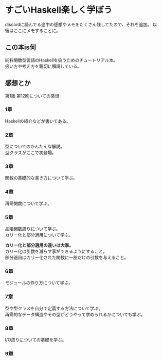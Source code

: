 # すごいHaskell楽しく学ぼう

discordに読んでる途中の感想やメモをたくさん残してたので、それを追加。
以後はここにメモすることに。

## この本is何

純粋関数型言語のHaskellを扱うためのチュートリアル本。  
扱い方や考え方を親切に解説している。  

## 感想とか
第1版 第12刷についての感想

### 1章
Haskellの紹介などが書いてある。

### 2章
型についてのかんたんな解説。  
型クラスがここで初登場。

### 3章
関数の基礎的な書き方について学ぶ。

### 4章
再帰関数について学ぶ。

### 5章
高階関数周りについて学ぶ。  
カリー化と部分適用について学ぶ。  

**カリー化と部分適用の違いは大事。**  
カリー化は引数を減らす事ができるようにすること。  
部分適用はカリー化された関数に一部だけの引数を与えること。  

### 6章
モジュールの作り方について学ぶ。

### 7章
型や型クラスを自分で定義する方法について学ぶ。  
再帰的なデータ構造やその型がどうやって求められるかについても学ぶ。  

### 8章
I/O周りについての基礎を学ぶ。  

### 9章
